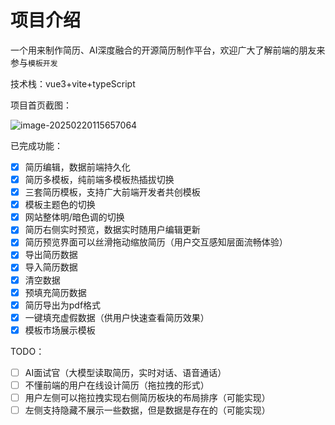 # 项目介绍

一个用来制作简历、AI深度融合的开源简历制作平台，欢迎广大了解前端的朋友来参与`模板开发`

技术栈：vue3+vite+typeScript

项目首页截图：

![image-20250220115657064](https://img.fish9.cn/blog-img/2023/image-20250220115657064.png)

已完成功能：

- [x] 简历编辑，数据前端持久化
- [x] 简历多模板，纯前端多模板热插拔切换
- [x] 三套简历模板，支持广大前端开发者共创模板
- [x] 模板主题色的切换
- [x] 网站整体明/暗色调的切换
- [x] 简历右侧实时预览，数据实时随用户编辑更新
- [x] 简历预览界面可以丝滑拖动缩放简历（用户交互感知层面流畅体验）
- [x] 导出简历数据
- [x] 导入简历数据
- [x] 清空数据
- [x] 预填充简历数据
- [x] 简历导出为pdf格式
- [x] 一键填充虚假数据（供用户快速查看简历效果）
- [x] 模板市场展示模板

TODO：

- [ ] AI面试官（大模型读取简历，实时对话、语音通话）
- [ ] 不懂前端的用户在线设计简历（拖拉拽的形式）
- [ ] 用户左侧可以拖拉拽实现右侧简历板块的布局排序（可能实现）
- [ ] 左侧支持隐藏不展示一些数据，但是数据是存在的（可能实现）
